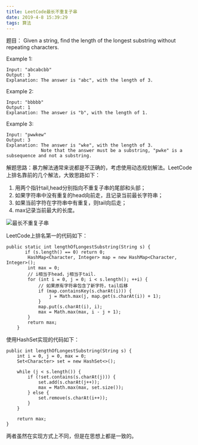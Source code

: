 ```yaml
---
title: LeetCode最长不重复子串
date: 2019-4-8 15:39:29
tags: 算法
---
```


题目：
Given a string, find the length of the longest substring without repeating characters.

Example 1:

```
Input: "abcabcbb"
Output: 3 
Explanation: The answer is "abc", with the length of 3. 
```
Example 2:


```
Input: "bbbbb"
Output: 1
Explanation: The answer is "b", with the length of 1.
```

Example 3:


```
Input: "pwwkew"
Output: 3
Explanation: The answer is "wke", with the length of 3. 
             Note that the answer must be a substring, "pwke" is a subsequence and not a substring.
```

解题思路：暴力解法通常来说都是不正确的，考虑使用动态规划解法。LeetCode上排名靠前的几个解法，大致思路如下：
1. 用两个指针tail,head分别指向不重复子串的尾部和头部；
2. 如果字符串中没有重复的head向前走，且记录当前最长字符串；
3. 如果当前字符在字符串中有重复，则tail向后走；
4. max记录当前最大的长度。

![最长不重复子串](http://pic.evilhex.com/2019-04-08-最长不重复子串.png)

LeetCode上排名第一的代码如下：

```
public static int lengthOfLongestSubstring(String s) {
       if (s.length() == 0) return 0;
        HashMap<Character, Integer> map = new HashMap<Character, Integer>();
        int max = 0;
        // i相当于head，j相当于tail.
        for (int i = 0, j = 0; i < s.length(); ++i) {
            // 如果原有字符串包含了新字符，tail后移
            if (map.containsKey(s.charAt(i))) {
                j = Math.max(j, map.get(s.charAt(i)) + 1);
            }
            map.put(s.charAt(i), i);
            max = Math.max(max, i - j + 1);
        }
        return max;
    }
```
使用HashSet实现的代码如下：

```
public int lengthOfLongestSubstring(String s) {
    int i = 0, j = 0, max = 0;
    Set<Character> set = new HashSet<>();
    
    while (j < s.length()) {
        if (!set.contains(s.charAt(j))) {
            set.add(s.charAt(j++));
            max = Math.max(max, set.size());
        } else {
            set.remove(s.charAt(i++));
        }
    }
    
    return max;
}
```
两者虽然在实现方式上不同，但是在思想上都是一致的。
